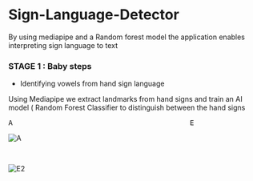 # Sign-Language-Detector
By using mediapipe and a Random forest model the application enables interpreting sign language to text


### STAGE 1 : Baby steps
- Identifying vowels from hand sign language

Using Mediapipe we extract landmarks from hand signs and train an AI model ( Random Forest Classifier to distinguish between the hand  signs
<pre>
A                                          E </pre>

![A](https://user-images.githubusercontent.com/88351433/185659379-efac2875-fa59-418f-ac39-c0dbfb5b8a03.jpg)<pre>      </pre> ![E2](https://user-images.githubusercontent.com/88351433/185659846-511dbad8-cf4e-4bc2-814b-5f912450c056.jpg) 



